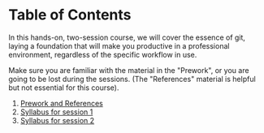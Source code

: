 # Table of Contents

In this hands-on, two-session course, we will cover the essence of git, laying a foundation that will make you productive in a professional environment, regardless of the specific workflow in use.

Make sure you are familiar with the material in the "Prework", or you are going to be lost during the sessions.  (The "References" material is helpful but not essential for this course).

1. [Prework and References](prework-and-references)
1. [Syllabus for session 1](syllabus-session-1)
1. [Syllabus for session 2](syllabus-session-2)
